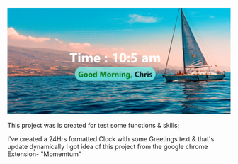 ![screenshot](./src/images/MomentumProject.jpg)

This project was is created for test some functions & skills;

I've created a 24Hrs formatted Clock with some Greetings text & that's update dynamically
I got idea of this project from the google chrome Extension- "Momemtum"
